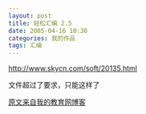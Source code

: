 ```yaml
---
layout: post
title: 轻松汇编 2.5
date: 2005-04-16 10:30
categories: 我的作品
tags: 汇编
---
```


http://www.skycn.com/soft/20135.html
 
文件超过了要求，只能这样了

[原文来自我的教育网博客][原文来自我的教育网博客]

[原文来自我的教育网博客]:http://teacher.edu.cn/pc/article/200504/333798.html
